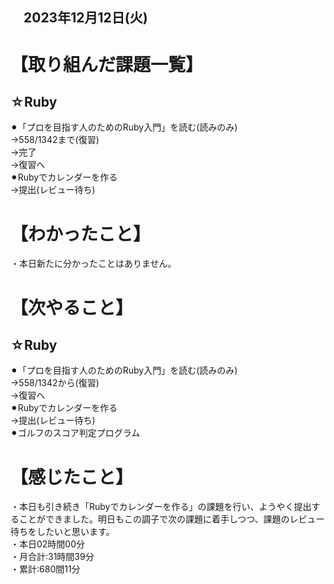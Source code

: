 ## 　2023年12月12日(火)
# 【取り組んだ課題一覧】
## ☆Ruby
⚫︎「プロを目指す人のためのRuby入門」を読む(読みのみ)<br>
→558/1342まで(復習)<br>
→完了<br>
→復習へ<br>
⚫︎Rubyでカレンダーを作る<br>
→提出(レビュー待ち)<br>
# 【わかったこと】
・本日新たに分かったことはありません。<br>
# 【次やること】
## ☆Ruby
⚫︎「プロを目指す人のためのRuby入門」を読む(読みのみ)<br>
→558/1342から(復習)<br>
→復習へ<br>
⚫︎Rubyでカレンダーを作る<br>
→提出(レビュー待ち)<br>
⚫︎ゴルフのスコア判定プログラム<br>
# 【感じたこと】
・本日も引き続き「Rubyでカレンダーを作る」の課題を行い、ようやく提出することができました。明日もこの調子で次の課題に着手しつつ、課題のレビュー待ちをしたいと思います。<br>
・本日02時間00分<br>
・月合計:31時間39分<br>
・累計:680間11分<br>
